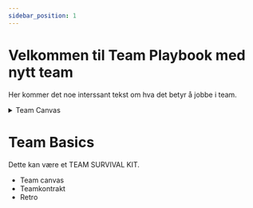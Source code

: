 ```yaml
---
sidebar_position: 1
---
```



# Velkommen til Team Playbook med nytt team

Her kommer det noe interssant tekst om hva det betyr å jobbe i team. 



<details><summary>Team Canvas</summary>
<p>

Informasjon om Team Canvas her. 

[Finn tips til gjennomføring her](./toolbox/team-canvas.md)

</p>
</details>

# Team Basics

Dette kan være et TEAM SURVIVAL KIT. 

- Team canvas
- Teamkontrakt
- Retro


